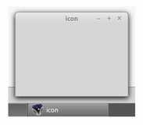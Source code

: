 ![alt text](https://github.com/agguro/gtk-programming/blob/master/gtk2.0/01-First-Programs/03-icon/icon_scrn.png)
